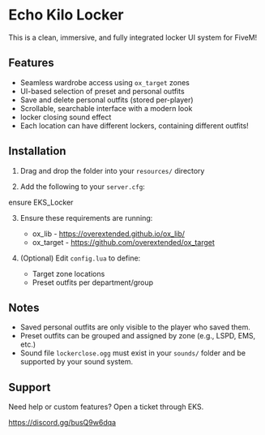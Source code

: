 # Echo Kilo Locker

This is a clean, immersive, and fully integrated locker UI system for FiveM!

## Features
- Seamless wardrobe access using `ox_target` zones
- UI-based selection of preset and personal outfits
- Save and delete personal outfits (stored per-player)
- Scrollable, searchable interface with a modern look
- locker closing sound effect
- Each location can have different lockers, containing different outfits!

## Installation

1. Drag and drop the folder into your `resources/` directory  

2. Add the following to your `server.cfg`:

  ensure EKS_Locker


3. Ensure these requirements are running:

   - ox_lib - https://overextended.github.io/ox_lib/
   - ox_target - https://github.com/overextended/ox_target

4. (Optional) Edit `config.lua` to define:

   - Target zone locations
   - Preset outfits per department/group

## Notes

- Saved personal outfits are only visible to the player who saved them.
- Preset outfits can be grouped and assigned by zone (e.g., LSPD, EMS, etc.)
- Sound file `lockerclose.ogg` must exist in your `sounds/` folder and be supported by your sound system.

## Support

Need help or custom features? Open a ticket through EKS.

https://discord.gg/busQ9w6dqa
